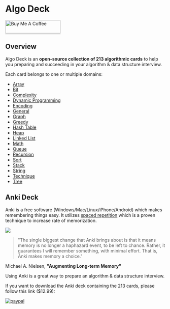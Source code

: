 # Algo Deck

<a href="https://www.buymeacoffee.com/9b63kwt" target="_blank"><img src="https://www.buymeacoffee.com/assets/img/custom_images/orange_img.png" alt="Buy Me A Coffee" style="height: 41px !important;width: 174px !important;box-shadow: 0px 3px 2px 0px rgba(190, 190, 190, 0.5) !important;-webkit-box-shadow: 0px 3px 2px 0px rgba(190, 190, 190, 0.5) !important;" ></a>

## Overview

Algo Deck is an **open-source collection of 213 algorithmic cards** to help you preparing and succeeding in your algorithm & data structure interview.

Each card belongs to one or multiple domains:
- [Array](array.md)
- [Bit](bit.md)
- [Complexity](complexity.md)
- [Dynamic Programming](dynamicprogramming.md)
- [Encoding](encoding.md)
- [General](general.md)
- [Graph](graph.md)
- [Greedy](greedy.md)
- [Hash Table](hashtable.md)
- [Heap](heap.md)
- [Linked List](linkedlist.md)
- [Math](match.md)
- [Queue](queue.md)
- [Recursion](recursion.md)
- [Sort](sort.md)
- [Stack](stack.md)
- [String](string.md)
- [Technique](technique.md)
- [Tree](tree.md)

## Anki Deck

Anki is a free software (Windows/Mac/Linux/iPhone/Android) which makes remembering things easy. It utilizes [spaced repetition](https://en.wikipedia.org/wiki/Spaced_repetition) which is a proven technique to increase rate of memorization.  

[![](http://img.youtube.com/vi/-uMMRjrzPmE/0.jpg)](http://www.youtube.com/watch?v=-uMMRjrzPmE "Spaced Repetition: The most powerful study technique")

> "The single biggest change that Anki brings about is that it means memory is no longer a haphazard event, to be left to chance. Rather, it guarantees I will remember something, with minimal effort. That is, Anki makes memory a choice."

Michael A. Nielsen, **"Augmenting Long-term Memory"**

Using Anki is a great way to prepare an algorithm & data structure interview. 

If you want to download the Anki deck containing the 213 cards, please follow this link ($12.99):

[![paypal](https://www.paypalobjects.com/en_US/i/btn/btn_buynowCC_LG.gif)](https://www.paypal.com/cgi-bin/webscr?cmd=_s-xclick&hosted_button_id=W4QQBV8VB4KZ8)
